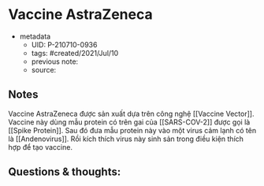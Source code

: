 ---
---

# Vaccine AstraZeneca

- metadata
	- UID: P-210710-0936
	- tags: #created/2021/Jul/10
	- previous note: 
	- source: 

## Notes
Vaccine AstraZeneca được sản xuất dựa trên công nghệ [[Vaccine Vector]]. Vaccine này dùng mẫu protein có trên gai của [[SARS-COV-2]] được gọi là [[Spike Protein]]. Sau đó đưa mẫu protein này vào một virus cảm lạnh có tên là [[Andenovirus]]. Rồi kích thích virus này sinh sản trong điều kiện thích hợp để tạo vaccine.
## Questions & thoughts:


